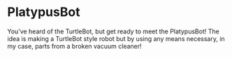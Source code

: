 # PlatypusBot
You’ve heard of the TurtleBot, but get ready to meet the PlatypusBot! The idea is making a TurtleBot style robot but by using any means necessary, in my case, parts from a broken vacuum cleaner!
